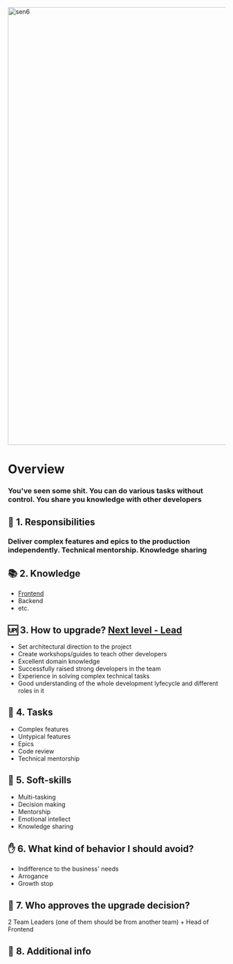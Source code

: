 <img width="1013" alt="sen6" src="https://user-images.githubusercontent.com/47868427/120626770-aabd2780-c46b-11eb-9b9b-4c446501e194.png">

# Overview
### You've seen some shit. You can do various tasks without control. You share you knowledge with other developers

## 🦉 1. Responsibilities
### Deliver complex features and epics to the production independently. Technical mentorship. Knowledge sharing

## 📚 2. Knowledge
- [Frontend](/hard-skills/frontend/Level%206%20-%20Senior.md)
- Backend
- etc.

## 🆙 3. How to upgrade? [Next level - Lead]()
- Set architectural direction to the project
- Create workshops/guides to teach other developers
- Excellent domain knowledge
- Successfully raised strong developers in the team
- Experience in solving complex technical tasks 
- Good understanding of the whole development lyfecycle and different roles in it


## 🎯 4. Tasks
- Complex features
- Untypical features
- Epics
- Code review
- Technical mentorship

## 🍦 5. Soft-skills
- Multi-tasking
- Decision making
- Mentorship
- Emotional intellect
- Knowledge sharing


## ✋ 6. What kind of behavior I should avoid?
- Indifference to the business' needs
- Arrogance
- Growth stop

## 🙍 7. Who approves the upgrade decision?
2 Team Leaders (one of them should be from another team) + Head of Frontend


## 🥪 8. Additional info
